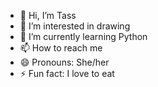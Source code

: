 - 👋 Hi, I’m Tass
- 👀 I’m interested in drawing
- 🌱 I’m currently learning Python
- 📫 How to reach me 
- 😄 Pronouns: She/her
- ⚡ Fun fact: I love to eat 
